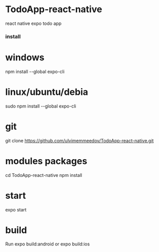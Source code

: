 # TodoApp-react-native
react native expo todo app
### install
# windows
npm install --global expo-cli
# linux/ubuntu/debia
sudo npm install --global expo-cli
# git
git clone https://github.com/ulvimemmeedov/TodoApp-react-native.git
# modules packages
cd TodoApp-react-native
npm install
# start
expo start
# build
Run expo build:android or expo build:ios
